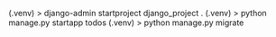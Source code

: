 (.venv) > django-admin startproject django_project .
(.venv) > python manage.py startapp todos
(.venv) > python manage.py migrate
